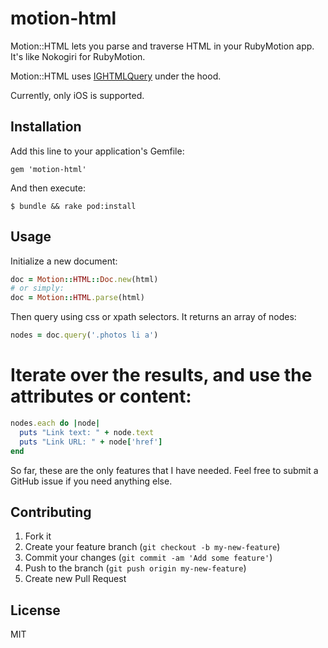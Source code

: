 # motion-html

Motion::HTML lets you parse and traverse HTML in your RubyMotion app. It's like Nokogiri for RubyMotion.

Motion::HTML uses [IGHTMLQuery](https://github.com/siuying/IGHTMLQuery) under the hood.

Currently, only iOS is supported.

## Installation

Add this line to your application's Gemfile:

    gem 'motion-html'

And then execute:

    $ bundle && rake pod:install

## Usage

Initialize a new document:
```ruby
doc = Motion::HTML::Doc.new(html)
# or simply:
doc = Motion::HTML.parse(html)
```

Then query using css or xpath selectors. It returns an array of nodes:
```ruby
nodes = doc.query('.photos li a')
```

# Iterate over the results, and use the attributes or content:
```ruby
nodes.each do |node|
  puts "Link text: " + node.text
  puts "Link URL: " + node['href']
end
```

So far, these are the only features that I have needed. Feel free to submit a GitHub issue if you need anything else.

## Contributing

1. Fork it
2. Create your feature branch (`git checkout -b my-new-feature`)
3. Commit your changes (`git commit -am 'Add some feature'`)
4. Push to the branch (`git push origin my-new-feature`)
5. Create new Pull Request

## License
MIT
